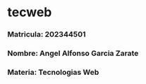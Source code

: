 # tecweb
### Matricula: 202344501
### Nombre: Angel Alfonso Garcia Zarate
### Materia: Tecnologias Web